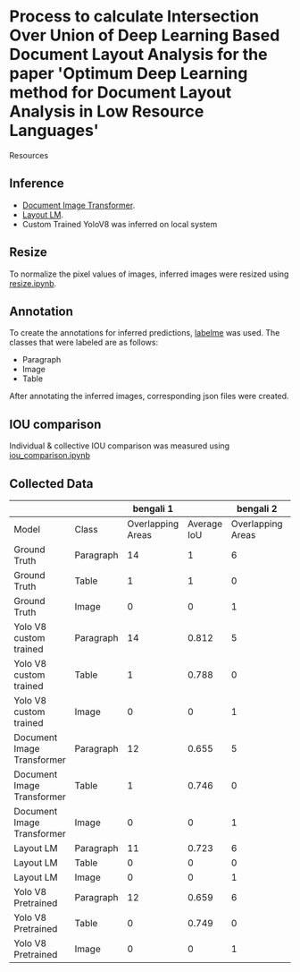 # Process to calculate Intersection Over Union of Deep Learning Based Document Layout Analysis for the paper 'Optimum Deep Learning method for Document Layout Analysis in Low Resource Languages'

Resources


## Inference
- [Document Image Transformer](https://huggingface.co/spaces/nielsr/dit-document-layout-analysis).
- [Layout LM](https://huggingface.co/spaces/nihalbaig/layoutlmv3_official_document).
- Custom Trained YoloV8 was inferred on local system

## Resize
To normalize the pixel values of images, inferred images were resized using [resize.ipynb](https://github.com/marufahmed/dla_paper_resources/blob/master/resize.ipynb).

## Annotation
To create the annotations for inferred predictions, [labelme](https://github.com/labelmeai/labelme) was used. The classes that were labeled are as follows:
- Paragraph
- Image
- Table

After annotating the inferred images, corresponding json files were created.

## IOU comparison
Individual & collective IOU comparison was measured using [iou_comparison.ipynb](https://github.com/marufahmed/dla_paper_resources/blob/master/iou_comparison.ipynb)

## Collected Data

|                    |    | bengali 1 |  | bengali 2 |  | marathi |  | gujrati |  |
|---------------------------|-----------|----------|---------|----------|---------|---------|----------|---------|----------|
| Model                     | Class     | Overlapping Areas | Average IoU | Overlapping Areas | Average IoU | Overlapping Areas | Average IoU | Overlapping Areas | Average IoU |
| Ground Truth              | Paragraph | 14       | 1       | 6        | 1       | 10      | 1        | 17      | 1        |
| Ground Truth              | Table     | 1        | 1       | 0        | 0       | 1       | 1        | 0       | 0        |
| Ground Truth              | Image     | 0        | 0       | 1        | 1       | 0       | 0        | 2       | 1        |
| Yolo V8 custom trained   | Paragraph | 14       | 0.812   | 5        | 0.808   | 10      | 0.904    | 16      | 0.865    |
| Yolo V8 custom trained   | Table     | 1        | 0.788   | 0        | 0       | 1       | 0.906    | 0       | 0        |
| Yolo V8 custom trained   | Image     | 0        | 0       | 1        | 0.938   | 0       | 0        | 2       | 0.777    |
| Document Image Transformer | Paragraph | 12       | 0.655   | 5        | 0.732   | 10      | 0.883    | 16      | 0.851    |
| Document Image Transformer | Table     | 1        | 0.746   | 0        | 0       | 1       | 0.531    | 0       | 0        |
| Document Image Transformer | Image     | 0        | 0       | 1        | 0.918   | 0       | 0        | 0       | 0        |
| Layout LM                 | Paragraph | 11       | 0.723   | 6        | 0.783   | 8       | 0.699    | 16      | 0.843    |
| Layout LM                 | Table     | 0        | 0       | 0        | 0       | 0       | 0        | 0       | 0.798    |
| Layout LM                 | Image     | 0        | 0       | 1        | 0.898   | 0       | 0        | 2       |          |
| Yolo V8 Pretrained        | Paragraph | 12       | 0.659   | 6        | 0.788   |    -     |     -     |     -    |-          |
| Yolo V8 Pretrained        | Table     | 0        | 0.749   | 0        | 0       |     -    |       -   |    -     |-          |
| Yolo V8 Pretrained        | Image     | 0        | 0       | 1        | 0.904   |    -     |      -    |      -   |-          |
